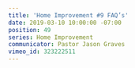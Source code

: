 ```yaml
---
title: 'Home Improvement #9 FAQ’s'
date: 2019-03-10 10:00:00 -07:00
position: 49
series: Home Improvement
communicator: Pastor Jason Graves
vimeo_id: 323222511
---
```



